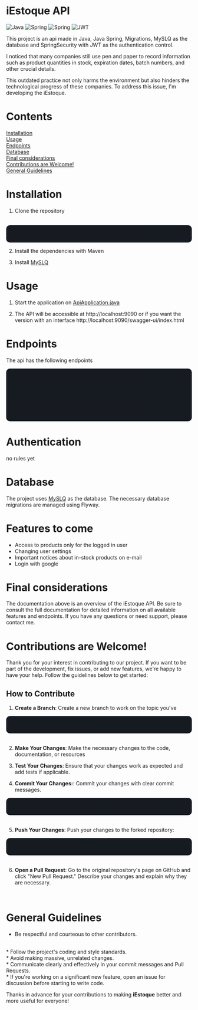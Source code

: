 # iEstoque API

![Java](https://img.shields.io/badge/Java-ED8B00?style=for-the-badge&logo=openjdk&logoColor=white)
![Spring](https://img.shields.io/badge/Spring-6DB33F?style=for-the-badge&logo=spring&logoColor=white)
![Spring](https://img.shields.io/badge/MySQL-00000F?style=for-the-badge&logo=mysql&logoColor=white)
![JWT](https://img.shields.io/badge/JWT-black?style=for-the-badge&logo=JSON%20web%20tokens)


This project is an api made in Java, Java Spring, Migrations, MySLQ as the database and SpringSecurity with JWT as the authentication control.

I noticed that many companies still use pen and paper to record information such as product quantities in stock, expiration dates, batch numbers, and other crucial details.

 This outdated practice not only harms the environment but also hinders the technological progress of these companies. To address this issue, I'm developing the iEstoque. 

# Contents
[Installation](#installation) <br>
[Usage](#usage)<br>
[Endpoints](#endpoints)<br>
[Database](#database)<br>
[Final considerations](#final-considerations)<br>
[Contributions are Welcome!](#contributions-are-welcome)<br>
[General Guidelines](#general-guidelines)

# Installation 
1. Clone the repository
<br>
<div style="background-color: #161B22; padding: 15px; border-radius: 10px">
https://github.com/douglasbarreiros701/iEstoque.git
</div>


2. Install the dependencies with Maven<br>

3. Install [MySLQ](https://dev.mysql.com/doc/mysql-getting-started/en/)

# Usage
1. Start the application on [ApiApplication.java](https://github.com/douglasbarreiros701/iEstoque/blob/master/src/main/java/com/iestoque/api/ApiApplication.java)

2. The API will be accessible at http://localhost:9090 or if you want the version with an interface http://localhost:9090/swagger-ui/index.html


# Endpoints
The api has the following endpoints
<div style="background-color: #161B22; padding: 15px; border-radius: 10px">

GET /products -> Returns all products from the database

<br>
POST /products/{id} -> Post the product to a specific user

<br>
POST /auth/login -> Login to a user

<br>
POST /auth/register - Register a new user into the App

</div>

# Authentication
no rules yet

# Database
The project uses [MySLQ](https://dev.mysql.com/doc/mysql-getting-started/en/) as the database. The necessary database migrations are managed using Flyway.

# Features to come
* Access to products only for the logged in user
* Changing user settings
* Important notices about in-stock products on e-mail
* Login with google

# Final considerations
The documentation above is an overview of the iEstoque API. Be sure to consult the full documentation for detailed information on all available features and endpoints. If you have any questions or need support, please contact me.

# Contributions are Welcome!
Thank you for your interest in contributing to our project. If you want to be part of the development, fix issues, or add new features, we're happy to have your help. Follow the guidelines below to get started:



## How to Contribute

1. **Create a Branch**: Create a new branch to work on the topic you've

<div style="background-color: #161B22; padding: 15px; border-radius: 10px">
   git checkout -b your-new-branch
    </div>
    <br>

2. **Make Your Changes**: Make the necessary changes to the code, documentation, or resources

3. **Test Your Changes**: Ensure that your changes work as expected and add tests if applicable.

4. **Commit Your Changes:**: Commit your changes with clear commit messages.
<div style="background-color: #161B22; padding: 15px; border-radius: 10px">
   git clone https://github.com/your-username/repository-name.git
   </div>
   <br>

5. **Push Your Changes**: Push your changes to the forked repository:
<div style="background-color: #161B22; padding: 15px; border-radius: 10px">
   git push origin your-new-branch
   </div>
   <br>

6. **Open a Pull Request**: Go to the original repository's page on GitHub and click "New Pull Request." Describe your changes and explain why they are necessary.
<br>

# General Guidelines
* Be respectful and courteous to other contributors.
<br>
* Follow the project's coding and style standards.
<br>
* Avoid making massive, unrelated changes.
<br>
* Communicate clearly and effectively in your commit messages and Pull Requests.
<br>
* If you're working on a significant new feature, open an issue for discussion before starting to write code.

Thanks in advance for your contributions to making **iEstoque** better and more useful for everyone!

